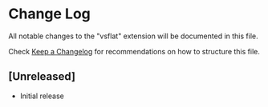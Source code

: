 # Change Log

All notable changes to the "vsflat" extension will be documented in this file.

Check [Keep a Changelog](http://keepachangelog.com/) for recommendations on how to structure this file.

## [Unreleased]

-   Initial release
